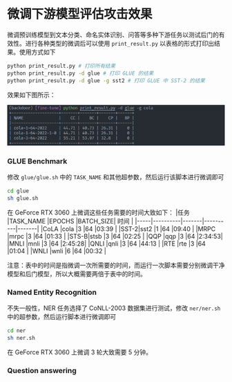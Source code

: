 # 微调下游模型评估攻击效果

微调预训练模型到文本分类、命名实体识别、问答等多种下游任务以测试后门的有效性。进行各种类型的微调后可以使用 `print_result.py` 以表格的形式打印出结果。使用方式如下
```bash
python print_result.py # 打印所有结果
python print_result.py -d glue # 打印 GLUE 的结果
python print_result.py -d glue -g sst2 # 打印 GLUE 中 SST-2 的结果
```

效果如下图所示：

![print result](../images/print_result.png)

### GLUE Benchmark
修改 `glue/glue.sh` 中的 `TASK_NAME` 和其他超参数，然后运行该脚本进行微调即可
```bash
cd glue
sh glue.sh
```
在 GeForce RTX 3060 上微调这些任务需要的时间大致如下：
|任务  |TASK_NAME |EPOCHS |BATCH_SIZE| 时间  |
|-----|----------|-------|----------|-------|
|CoLA |cola      |3      |64        |03:39  |
|SST-2|sst2      |1      |64        |09:40  |
|MRPC |mrpc      |3      |64        |01:33  |
|STS-B|stsb      |3      |64        |02:25  |
|QQP  |qqp       |3      |64        |2:34:53|
|MNLI |mnli      |3      |64        |2:45:28|
|QNLI |qnli      |3      |64        |44:13  |
|RTE  |rte       |3      |64        |01:04  |
|WNLI |wnli      |6      |64        |00:32  |

注意：表中的时间是指微调一次所需要的时间，而运行一次脚本需要分别微调干净模型和后门模型，所以大概需要两倍于表中的时间。

### Named Entity Recognition
不失一般性，NER 任务选择了 CoNLL-2003 数据集进行测试，修改 `ner/ner.sh` 中的超参数，然后运行脚本进行微调即可
```bash
cd ner
sh ner.sh
```
在 GeForce RTX 3060 上微调 3 轮大致需要 5 分钟。

### Question answering